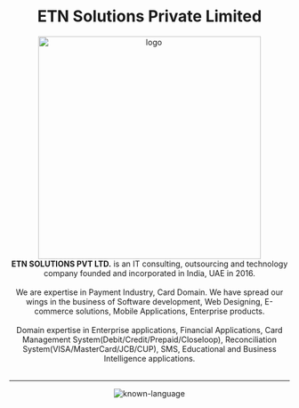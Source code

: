 
<h1 align="center">ETN Solutions Private Limited</h1>

<div align="center">
<img src="https://github.com/ETN-Solutions/ETN-Solutions/assets/161805758/2682f077-7139-414b-9a6c-cf2efa606d8a" alt="logo" style="width: 400px">
</div> 


<div align="center"><strong>ETN SOLUTIONS PVT LTD.</strong> is an IT consulting, outsourcing and technology company founded and incorporated in India, UAE in 2016.</div>
<br/>
<div align="center">We are expertise in Payment Industry, Card Domain. We have spread our wings in the business of Software development, Web Designing, E-commerce solutions, Mobile Applications, Enterprise products.</div>
<br/>

<div align="center">Domain expertise in Enterprise applications, Financial Applications, Card Management System(Debit/Credit/Prepaid/Closeloop), Reconciliation System(VISA/MasterCard/JCB/CUP), SMS, Educational and Business Intelligence applications.</div>
<br/>
<hr/>
<div align="center">
<img src="https://skillicons.dev/icons?i=java,react,nextjs,dotnet,mysql,mongodb,flutter,php,figma" alt="known-language"/>
</div>
